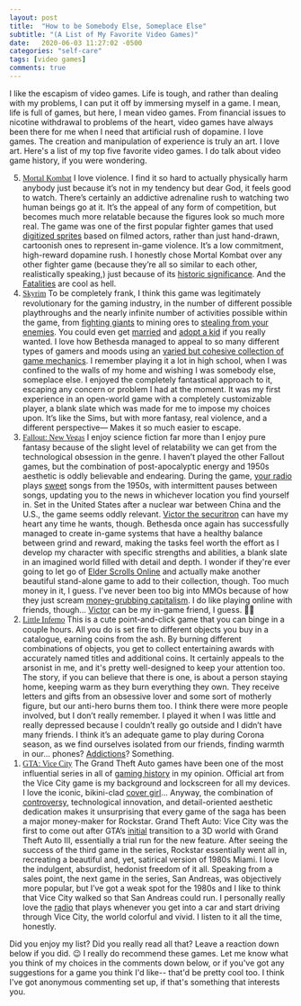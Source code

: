 ```yaml
---
layout: post
title:  "How to be Somebody Else, Someplace Else"
subtitle: "(A List of My Favorite Video Games)"
date:   2020-06-03 11:27:02 -0500
categories: "self-care"
tags: [video games]
comments: true
---
```

I like the escapism of video games. Life is tough, and rather than dealing with my problems, I can put it off by immersing myself in a game. I mean, life is full of games, but here, I mean video games. From financial issues to nicotine withdrawal to problems of the heart, video games have always been there for me when I need that artificial rush of dopamine. I love games. The creation and manipulation of experience is truly an art. I love art. Here's a list of my top five favorite video games. I do talk about video game history, if you were wondering.<!-- more -->

<ol reversed><li><a href="https://www.mortalkombat.com/" style="font-family: gentle; display: initial;" target="_blank">Mortal Kombat</a> I love violence. I find it so hard to actually physically harm anybody just because it’s not in my tendency but dear God, it feels good to watch. There’s certainly an addictive adrenaline rush to watching two human beings go at it. It’s the appeal of any form of competition, but becomes much more relatable because the figures look so much more real. The game was one of the first popular fighter games that used <a href="https://www.giantbomb.com/digitized-sprites/3015-2288/" target="_blank">digitized sprites</a> based on filmed actors, rather than just hand-drawn, cartoonish ones to represent in-game violence. It’s a low commitment, high-reward dopamine rush. I honestly chose Mortal Kombat over any other fighter game (because they’re all so similar to each other, realistically speaking,) just because of its <a href="https://en.wikipedia.org/wiki/Controversies_surrounding_Mortal_Kombat" target="_blank">historic significance</a>. And the <a href="https://www.youtube.com/watch?v=ivhUr4HZd-c" target="_blank">Fatalities</a> are cool as hell.</li>
<li><a href="https://store.steampowered.com/app/489830/The_Elder_Scrolls_V_Skyrim_Special_Edition/" style="font-family: gentle; display: initial;" target="_blank">Skyrim</a> To be completely frank, I think this game was legitimately revolutionary for the gaming industry, in the number of different possible playthroughs and the nearly infinite number of activities possible within the game, from <a href="https://www.youtube.com/watch?v=ZYqgGdWduuo" target="_blank">fighting giants</a> to mining ores to <a href="https://www.youtube.com/watch?v=m9Z4UVyZp-U" target="_blank">stealing from your enemies</a>. You could even get <a href="https://www.youtube.com/watch?v=65GLGzOT0Zk" target="_blank">married</a> and <a href="https://www.youtube.com/watch?v=A22tNaQbKdM" target="_blank">adopt a kid</a> if you really wanted. I love how Bethesda managed to appeal to so many different types of gamers and moods using an <a href="https://youtu.be/WOQwakqWs7k" target="_blank">varied but cohesive collection of game mechanics</a>. I remember playing it a lot in high school, when I was confined to the walls of my home and wishing I was somebody else, someplace else. I enjoyed the completely fantastical approach to it, escaping any concern or problem I had at the moment. It was my first experience in an open-world game with a completely customizable player, a blank slate which was made for me to impose my choices upon. It’s like the Sims, but with more fantasy, real violence, and a different perspective— Makes it so much easier to escape.</li>
<li><a href="https://store.steampowered.com/app/22380/Fallout_New_Vegas/" style="font-family: gentle; display: initial;" target="_blank">Fallout: New Vegas</a> I enjoy science fiction far more than I enjoy pure fantasy because of the slight level of relatability we can get from the technological obsession in the genre. I haven’t played the other Fallout games, but the combination of post-apocalyptic energy and 1950s aesthetic is oddly believable and endearing. During the game, <a href="https://www.youtube.com/watch?v=wLysCeFbY8A" target="_blank">your radio</a> plays <a href="https://www.youtube.com/watch?v=SDkAfibuCnI" target="_blank">sweet</a> songs from the 1950s, with intermittent pauses between songs, updating you to the news in whichever location you find yourself in. Set in the United States after a nuclear war between China and the U.S., the game seems oddly relevant. <a href="https://www.youtube.com/watch?v=465abrUbdAs" target="_blank">Victor the securitron</a> can have my heart any time he wants, though. Bethesda once again has successfully managed to create in-game systems that have a healthy balance between grind and reward, making the tasks feel worth the effort as I develop my character with specific strengths and abilities, a blank slate in an imagined world filled with detail and depth. I wonder if they're ever going to let go of <a href="https://lmgtfy.com/?q=elder+scrolls+online+sucks" target="_blank">Elder Scrolls Online</a> and actually make another beautiful stand-alone game to add to their collection, though. Too much money in it, I guess. I've never been too big into MMOs because of how they just scream <a href="https://www.youtube.com/watch?v=sumZLwFXJqE&list=PLhyKYa0YJ_5CbUOb7kGRGS_g2NcsKhaaM" target="_blank">money-grubbing capitalism</a>. I do like playing online with friends, though... <a href="{{ baseurl }}/images/nonsense/victorbae.png" target="_blank">Victor</a> can be my in-game friend, I guess. 🤷‍♀️</li>
<li><a href="https://store.steampowered.com/app/221260/Little_Inferno/" style="font-family: gentle; display: initial;" target="_blank">Little Inferno</a> This is a cute point-and-click game that you can binge in a couple hours. All you do is set fire to different objects you buy in a catalogue, earning coins from the ash. By burning different combinations of objects, you get to collect entertaining awards with accurately named titles and additional coins. It certainly appeals to the arsonist in me, and it's pretty well-designed to keep your attention too. The story, if you can believe that there is one, is about a person staying home, keeping warm as they burn everything they own. They receive letters  and gifts from an obsessive lover and some sort of motherly figure, but our anti-hero burns them too. I think there were more people involved, but I don’t really remember. I played it when I was little and really depressed because I couldn’t really go outside and I didn’t have many friends. I think it’s an adequate game to play during Corona season, as we find ourselves isolated from our friends, finding warmth in our… phones? <a href="/self-care/2019/07/10/on-desire/" target="_blank">Addictions</a>? Something.</li>
<li><a href="https://store.steampowered.com/app/12110/Grand_Theft_Auto_Vice_City/" style="font-family: gentle; display: initial;" target="_blank">GTA: Vice City</a> The Grand Theft Auto games have been one of the most influential series in all of <a href="https://www.youtube.com/watch?v=bXMUBdqyVAE" target="_blank">gaming history</a> in my opinion. Official art from the Vice City game is my background and lockscreen for all my devices. I love the iconic, bikini-clad <a href="{{ base.url }}/images/nonsense/ilovepink.png" target="_blank">cover girl</a>... Anyway, the combination of <a href="https://www.youtube.com/watch?v=0y-RkiPhpPY" target="_blank">controversy</a>, technological innovation, and detail-oriented aesthetic dedication makes it unsurprising that every game of the saga has been a major money-maker for Rockstar. Grand Theft Auto: Vice City was the first to come out after GTA’s <a href="https://www.rockstargames.com/gta/demos/gta8.zip" target="_blank">initial</a> transition to a 3D world with Grand Theft Auto III, essentially a trial run for the new feature. After seeing the success of the third game in the series, Rockstar essentially went all in, recreating a beautiful and, yet, satirical version of 1980s Miami. I love the indulgent, absurdist, hedonist freedom of it all. Speaking from a sales point, the next game in the series, San Andreas, was objectively more popular, but I’ve got a weak spot for the 1980s and I like to think that Vice City walked so that San Andreas could run. I personally really love the <a href="https://youtu.be/AtPS-pJwBL4" target="_blank">radio</a> that plays whenever you get into a car and start driving through Vice City, the world colorful and vivid. I listen to it all the time, honestly.</li></ol>

Did you enjoy my list? Did you really read all that? Leave a reaction down below if you did. 😉 I really do recommend these games. Let me know what you think of my choices in the comments down below, or if you've got any suggestions for a game you think I'd like-- that'd be pretty cool too. I think I've got anonymous commenting set up, if that's something that interests you.
